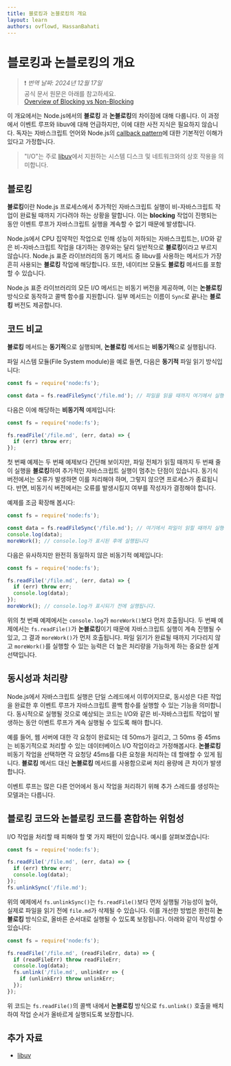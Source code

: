 ```yaml
---
title: 블로킹과 논블로킹의 개요
layout: learn
authors: ovflowd, HassanBahati
---
```


# 블로킹과 논블로킹의 개요
> ❗️ *번역 날짜: 2024년 12월 17일* <br>
> 공식 문서 원문은 아래를 참고하세요.<br>
> [Overview of Blocking vs Non-Blocking](https://nodejs.org/en/learn/asynchronous-work/overview-of-blocking-vs-non-blocking)

이 개요에서는 Node.js에서의 **블로킹** 과 **논블로킹**의 차이점에 대해 다룹니다. 이 과정에서 이벤트 루프와 libuv에 대해 언급하지만, 이에 대한 사전 지식은 필요하지 않습니다. 독자는 자바스크립트 언어와 Node.js의 [callback pattern](/learn/asynchronous-work/javascript-asynchronous-programming-and-callbacks)에 대한 기본적인 이해가 있다고 가정합니다.

> "I/O"는 주로 [libuv](https://libuv.org/)에서 지원하는 시스템 디스크 및 네트워크와의 상호 작용을 의미합니다.

## 블로킹

**블로킹**이란 Node.js 프로세스에서 추가적인 자바스크립트 실행이 비-자바스크립트 작업이 완료될 때까지 기다려야 하는 상황을 말합니다. 이는 **blocking** 작업이 진행되는 동안 이벤트 루프가 자바스크립트 실행을 계속할 수 없기 때문에 발생합니다.

Node.js에서 CPU 집약적인 작업으로 인해 성능이 저하되는 자바스크립트는, I/O와 같은 비-자바스크립트 작업을 대기하는 경우와는 달리 일반적으로 **블로킹**이라고 부르지 않습니다. Node.js 표준 라이브러리의 동기 메서드 중 libuv를 사용하는 메서드가 가장 흔히 사용되는 **블로킹** 작업에 해당합니다. 또한, 네이티브 모듈도 **블로킹** 메서드를 포함할 수 있습니다.

Node.js 표준 라이브러리의 모든 I/O 메서드는 비동기 버전을 제공하며, 이는 **논블로킹** 방식으로 동작하고 콜백 함수를 지원합니다. 일부 메서드는 이름이 `Sync`로 끝나는 **블로킹** 버전도 제공합니다.

## 코드 비교

**블로킹** 메서드는 **동기적**으로 실행되며, **논블로킹** 메서드는 **비동기적**으로 실행됩니다.

파일 시스템 모듈(File System module)을 예로 들면, 다음은 **동기적** 파일 읽기 방식입니다:

```js
const fs = require('node:fs');

const data = fs.readFileSync('/file.md'); // 파일을 읽을 때까지 여기에서 실행이 멈춥니다.
```

다음은 이에 해당하는 **비동기적** 예제입니다:

```js
const fs = require('node:fs');

fs.readFile('/file.md', (err, data) => {
  if (err) throw err;
});
```

첫 번째 예제는 두 번째 예제보다 간단해 보이지만, 파일 전체가 읽힐 때까지 두 번째 줄이 실행을 **블로킹**하여 추가적인 자바스크립트 실행이 멈추는 단점이 있습니다. 동기식 버전에서는 오류가 발생하면 이를 처리해야 하며, 그렇지 않으면 프로세스가 종료됩니다. 반면, 비동기식 버전에서는 오류를 발생시킬지 여부를 작성자가 결정해야 합니다.

예제를 조금 확장해 봅시다:

```js
const fs = require('node:fs');

const data = fs.readFileSync('/file.md'); // 여기에서 파일이 읽힐 때까지 실행이 멈춥니다
console.log(data);
moreWork(); // console.log가 표시된 후에 실행됩니다
```

다음은 유사하지만 완전히 동일하지 않은 비동기적 예제입니다:

```js
const fs = require('node:fs');

fs.readFile('/file.md', (err, data) => {
  if (err) throw err;
  console.log(data);
});
moreWork(); // console.log가 표시되기 전에 실행됩니다.
```

위의 첫 번째 예제에서는 `console.log`가 `moreWork()`보다 먼저 호출됩니다. 두 번째 예제에서는 `fs.readFile()`가 **논블로킹**이기 때문에 자바스크립트 실행이 계속 진행될 수 있고, 그 결과 `moreWork()`가 먼저 호출됩니다. 파일 읽기가 완료될 때까지 기다리지 않고 `moreWork()`를 실행할 수 있는 능력은 더 높은 처리량을 가능하게 하는 중요한 설계 선택입니다.

## 동시성과 처리량

Node.js에서 자바스크립트 실행은 단일 스레드에서 이루어지므로, 동시성은 다른 작업을 완료한 후 이벤트 루프가 자바스크립트 콜백 함수를 실행할 수 있는 기능을 의미합니다. 동시적으로 실행될 것으로 예상되는 코드는 I/O와 같은 비-자바스크립트 작업이 발생하는 동안 이벤트 루프가 계속 실행될 수 있도록 해야 합니다.

예를 들어, 웹 서버에 대한 각 요청이 완료되는 데 50ms가 걸리고, 그 50ms 중 45ms는 비동기적으로 처리할 수 있는 데이터베이스 I/O 작업이라고 가정해봅시다. **논블로킹** 비동기 작업을 선택하면 각 요청당 45ms를 다른 요청을 처리하는 데 할애할 수 있게 됩니다. **블로킹** 메서드 대신 **논블로킹** 메서드를 사용함으로써 처리 용량에 큰 차이가 발생합니다.

이벤트 루프는 많은 다른 언어에서 동시 작업을 처리하기 위해 추가 스레드를 생성하는 모델과는 다릅니다.

## 블로킹 코드와 논블로킹 코드를 혼합하는 위험성

I/O 작업을 처리할 때 피해야 할 몇 가지 패턴이 있습니다. 예시를 살펴보겠습니다:

```js
const fs = require('node:fs');

fs.readFile('/file.md', (err, data) => {
  if (err) throw err;
  console.log(data);
});
fs.unlinkSync('/file.md');
```

위의 예제에서 `fs.unlinkSync()`는 `fs.readFile()`보다 먼저 실행될 가능성이 높아, 실제로 파일을 읽기 전에 `file.md`가 삭제될 수 있습니다. 이를 개선한 방법은 완전히 **논블로킹** 방식으로, 올바른 순서대로 실행될 수 있도록 보장됩니다. 아래와 같이 작성할 수 있습니다:

```js
const fs = require('node:fs');

fs.readFile('/file.md', (readFileErr, data) => {
  if (readFileErr) throw readFileErr;
  console.log(data);
  fs.unlink('/file.md', unlinkErr => {
    if (unlinkErr) throw unlinkErr;
  });
});
```

위 코드는 `fs.readFile()`의 콜백 내에서 **논블로킹** 방식으로 `fs.unlink()` 호출을 배치하여 작업 순서가 올바르게 실행되도록 보장합니다.

## 추가 자료

- [libuv](https://libuv.org/)